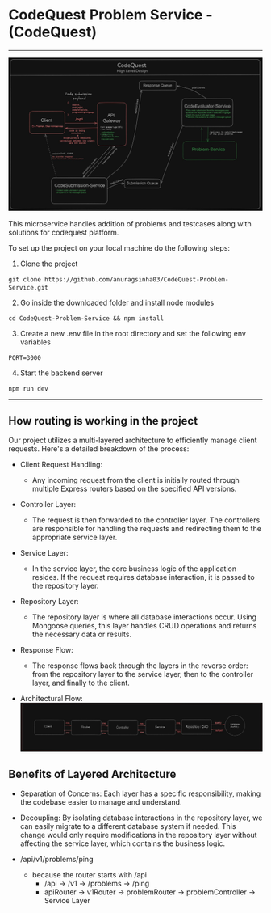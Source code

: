 # CodeQuest Problem Service - (CodeQuest)
--------------------------------------------
![CodeQuest-HLD](/diagrams/CodeQuest-HLD.jpeg)

This microservice handles addition of problems and testcases along with solutions
for codequest platform.

To set up the project on your local machine do the following steps:

1. Clone the project
```
git clone https://github.com/anuragsinha03/CodeQuest-Problem-Service.git
```

2. Go inside the downloaded folder and install node modules

```
cd CodeQuest-Problem-Service && npm install
```

3. Create a new .env file in the root directory and set the following env variables
```
PORT=3000
```

4. Start the backend server
```
npm run dev
```

--------------------------------------------

## How routing is working in the project
Our project utilizes a multi-layered architecture to efficiently manage client requests. Here's a detailed breakdown of the process:

- Client Request Handling:
    - Any incoming request from the client is initially routed through multiple Express routers based on the specified API versions.

- Controller Layer:
    - The request is then forwarded to the controller layer. The controllers are responsible for handling the requests and redirecting them to the appropriate service layer.

- Service Layer:
    - In the service layer, the core business logic of the application resides. If the request requires database interaction, it is passed to the repository layer.

- Repository Layer:
    - The repository layer is where all database interactions occur. Using Mongoose queries, this layer handles CRUD operations and returns the necessary data or results.

- Response Flow:
    - The response flows back through the layers in the reverse order: from the repository layer to the service layer, then to the controller layer, and finally to the client.

- Architectural Flow:
    ![Multi-Layer Flow](/diagrams/multilayer-flow.jpeg)

## Benefits of Layered Architecture
 - Separation of Concerns: Each layer has a specific responsibility, making the codebase easier to manage and understand.
 - Decoupling: By isolating database interactions in the repository layer, we can easily migrate to a different database system if needed. This change would only require modifications in the repository layer without affecting the service layer, which contains the business logic.

 
- /api/v1/problems/ping
    - because the router starts with /api
        - /api        -> /v1        -> /problems        -> /ping
        - apiRouter   -> v1Router   -> problemRouter    -> problemController   -> Service Layer